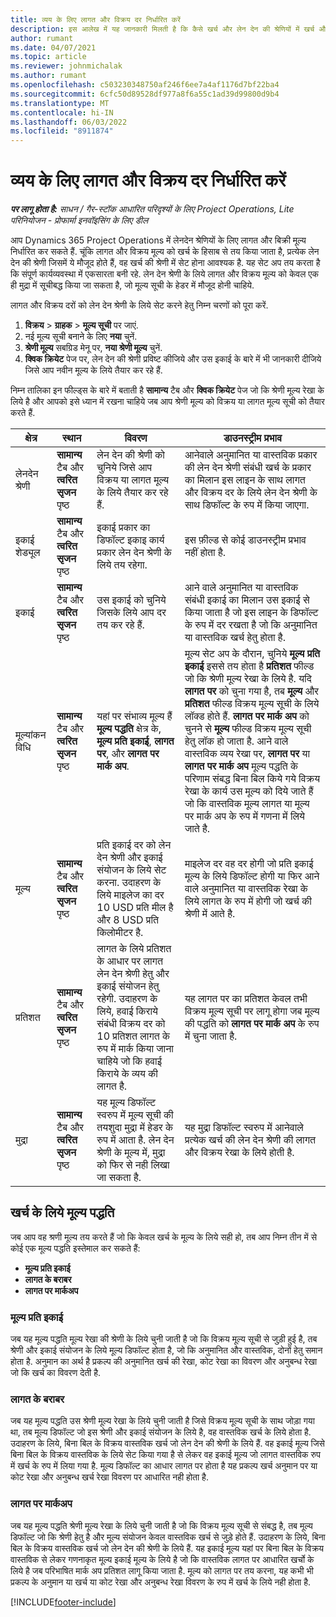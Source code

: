 ```yaml
---
title: व्यय के लिए लागत और विक्रय दर निर्धारित करें
description: इस आलेख में यह जानकारी मिलती है कि कैसे खर्च और लेन देन की श्रेणियों में खर्च और विक्रय की लागत सेट की जाए.
author: rumant
ms.date: 04/07/2021
ms.topic: article
ms.reviewer: johnmichalak
ms.author: rumant
ms.openlocfilehash: c503230348750af246f6ee7a4af1176d7bf22ba4
ms.sourcegitcommit: 6cfc50d89528df977a8f6a55c1ad39d99800d9b4
ms.translationtype: MT
ms.contentlocale: hi-IN
ms.lasthandoff: 06/03/2022
ms.locfileid: "8911874"
---
```

# <a name="set-up-cost-and-sales-rates-for-expenses"></a>व्यय के लिए लागत और विक्रय दर निर्धारित करें

_**पर लागू होता है:** साधन / गैर-स्टॉक आधारित परिदृश्यों के लिए Project Operations, Lite परिनियोजन - प्रोफार्मा इनवॉइसिंग के लिए डील_

आप Dynamics 365 Project Operations में लेनदेन श्रेणियों के लिए लागत और बिक्री मूल्य निर्धारित कर सकते हैं. चूंकि लागत और विक्रय मूल्य को खर्च के हिसाब से तय किया जाता है, प्रत्येक लेन देन की श्रेणी जिसमें ये मौजूद होते हैं, वह खर्च की श्रेणी में सेट होना आवश्यक है. यह सेट अप तय करता है कि संपूर्ण कार्यव्यवस्था में एकसारता बनी रहे. लेन देन श्रेणी के लिये लागत और विक्रय मूल्य को केवल एक ही मुद्रा में सूचीबद्ध किया जा सकता है, जो मूल्य सूची के हेडर में मौजूद होनी चाहिये.

लागत और विक्रय दरों को लेन देन श्रेणी के लिये सेट करने हेतु निम्न चरणों को पूरा करें. 

1. **विक्रय** > **ग्राहक** > **मूल्य सूची** पर जाएं.
2. नई मूल्य सूची बनाने के लिए **नया** चुनें. 
3. **श्रेणी मूल्य** सबग्रिड मेनू पर, **नया श्रेणी मूल्य** चुनें. 
4. **क्विक क्रियेट** पेज पर, लेन देन की श्रेणी प्रविष्ट कीजिये और उस इकाई के बारे में भी जानकारी दीजिये जिसे आप नवीन मूल्य के लिये तैयार कर रहे हैं.

निम्न तालिका इन फील्ड्स के बारे में बताती है **सामान्य** टैब और **क्विक क्रियेट** पेज जो कि श्रेणी मूल्य रेखा के लिये है और आपको इसे ध्यान में रखना चाहिये जब आप श्रेणी मूल्य को विक्रय या लागत मूल्य सूची को तैयार करते हैं.

| क्षेत्र | स्थान | विवरण | डाउनस्ट्रीम प्रभाव |
| --- | --- | --- | --- |
| लेनदेन श्रेणी | **सामान्य** टैब और **त्वरित सृजन** पृष्ठ | लेन देन की श्रेणी को चुनिये जिसे आप विक्रय या लागत मूल्य के लिये तैयार कर रहे हैं. | आनेवाले अनुमानित या वास्तविक प्रकार की लेन देन श्रेणी संबंधी खर्च के प्रकार का मिलान इस लाइन के साथ लागत और विक्रय दर के लिये लेन देन श्रेणी के साथ डिफॉल्ट के रुप में किया जाएगा. |
| इकाई शेड्यूल | **सामान्य** टैब और **त्वरित सृजन** पृष्ठ | इकाई प्रकार का डिफॉल्ट इकाइ कार्य प्रकार लेन देन श्रेणी के लिये तय रहेगा. | इस फ़ील्ड से कोई डाउनस्ट्रीम प्रभाव नहीं होता है. |
| इकाई | **सामान्य** टैब और **त्वरित सृजन** पृष्ठ | उस इकाई को चुनिये जिसके लिये आप दर तय कर रहे हैं. | आने वाले अनुमानित या वास्तविक संबंधी इकाई का मिलान उस इकाई से किया जाता है जो इस लाइन के डिफॉल्ट के रुप में दर रखता है जो कि अनुमानित या वास्तविक खर्च हेतु होता है. |
| मूल्यांकन विधि | **सामान्य** टैब और **त्वरित सृजन** पृष्ठ | यहां पर संभाव्य मूल्य हैं **मूल्य पद्धति** क्षेत्र के, **मूल्य प्रति इकाई**, **लागत पर**, और **लागत पर मार्क अप**. | मूल्य सेट अप के दौरान, चुनिये **मूल्य प्रति इकाई** इससे तय होता है **प्रतिशत** फील्ड जो कि श्रेणी मूल्य रेखा के लिये है. यदि **लागत पर** को चुना गया है, तब **मूल्य** और **प्रतिशत** फील्ड विक्रय मूल्य सूची के लिये लॉक्ड होते हैं. **लागत पर मार्क अप** को चुनने से **मूल्य** फील्ड विक्रय मूल्य सूची हेतु लॉक हो जाता है. आने वाले वास्तविक व्यय रेखा पर, **लागत पर** या **लागत पर मार्क अप** मूल्य पद्धति के परिणाम संबद्ध बिना बिल किये गये विक्रय रेखा के कार्य उस मूल्य को दिये जाते हैं जो कि वास्तविक मूल्य लागत या मूल्य पर मार्क अप के रुप में गणना में लिये जाते है. |
| मूल्य | **सामान्य** टैब और **त्वरित सृजन** पृष्ठ | प्रति इकाई दर को लेन देन श्रेणी और इकाई संयोजन के लिये सेट करना. उदाहरण के लिये माइलेज का दर 10 USD प्रति मील है और 8 USD प्रति किलोमीटर है. | माइलेज दर वह दर होगी जो प्रति इकाई मूल्य के लिये डिफॉल्ट होगी या फिर आने वाले अनुमानित या वास्तविक रेखा के लिये लागत के रुप में होगी जो खर्च की श्रेणी में आते है.|
| प्रतिशत | **सामान्य** टैब और **त्वरित सृजन** पृष्ठ | लागत के लिये प्रतिशत के आधार पर लागत लेन देन श्रेणी हेतु और इकाई संयोजन हेतु रहेगी. उदाहरण के लिये, हवाई किराये संबंधी विक्रय दर को 10 प्रतिशत लागत के रुप में मार्क किया जाना चाहिये जो कि हवाई किराये के व्यय की लागत है. | यह लागत पर का प्रतिशत केवल तभी विक्रय मूल्य सूची पर लागू होगा जब मूल्य की पद्धति को **लागत पर मार्क अप** के रुप में चुना जाता है. |
| मुद्रा | **सामान्य** टैब और **त्वरित सृजन** पृष्ठ | यह मूल्य डिफॉल्ट स्वरुप में मूल्य सूची की तयशुदा मुद्रा में हेडर के रुप में आता है. लेन देन श्रेणी के मूल्य में, मुद्रा को फिर से नही लिखा जा सकता है. | यह मुद्रा डिफॉल्ट स्वरुप में आनेवाले प्रत्येक खर्च की लेन देन श्रेणी की लागत और विक्रय रेखा के लिये होती है. |

## <a name="pricing-methods-for-expenses"></a>खर्च के लिये मूल्य पद्धति

जब आप वह श्रणी मूल्य तय करते हैं जो कि केवल खर्च के मूल्य के लिये सही हो, तब आप निम्न तीन में से कोई एक मूल्य पद्धति इस्तेमाल कर सकते हैं:

- **मूल्य प्रति इकाई**
- **लागत के बराबर**
- **लागत पर मार्कअप**

### <a name="price-per-unit"></a>मूल्य प्रति इकाई
जब यह मूल्य पद्धति मूल्य रेखा की श्रेणी के लिये चुनी जाती है जो कि विक्रय मूल्य सूची से जुड़ी हुई है, तब श्रेणी और इकाई संयोजन के लिये मूल्य डिफॉल्ट होता है, जो कि अनुमानित और वास्तविक, दोनों हेतु समान होता है. अनुमान का अर्थ है प्रकल्प की अनुमानित खर्च की रेखा, कोट रेखा का विवरण और अनुबन्ध रेखा जो कि खर्च का विवरण देती है.

### <a name="at-cost"></a>लागत के बराबर
जब यह मूल्य पद्धति उस श्रेणी मूल्य रेखा के लिये चुनी जाती है जिसे विक्रय मूल्य सूची के साथ जोड़ा गया था, तब मूल्य डिफॉल्ट जो इस श्रेणी और इकाई संयोजन के लिये है, वह वास्तविक खर्च के लिये होता है. उदाहरण के लिये, बिना बिल के विक्रय वास्तविक खर्च जो लेन देन की श्रेणी के लिये हैं. वह इकाई मूल्य जिसे बिना बिल के विक्रय वास्तविक के लिये सेट किया गया है से लेकर वह इकाई मूल्य जो लागत वास्तविक रुप में खर्च के रुप में लिया गया है. मूल्य डिफॉल्ट का आधार लागत पर होता है यह प्रकल्प खर्च अनुमान पर या कोट रेखा और अनुबन्ध खर्च रेखा विवरण पर आधारित नही होता है.

### <a name="markup-over-cost"></a>लागत पर मार्कअप
जब यह मूल्य पद्धति श्रेणी मूल्य रेखा के लिये चुनी जाती है जो कि विक्रय मूल्य सूची से संबद्ध है, तब मूल्य डिफॉल्ट जो कि श्रेणी हेतु है और मूल्य संयोजन केवल वास्तविक खर्च से जुड़े होते हैं. उदाहरण के लिये, बिना बिल के विक्रय वास्तविक खर्च जो लेन देन की श्रेणी के लिये हैं. यह इकाई मूल्य यहां पर बिना बिल के विक्रय वास्तविक से लेकर गणनाकृत मूल्य इकाई मूल्य के लिये है जो कि वास्तविक लागत पर आधारित खर्चो के लिये है जब परिभाषित मार्क अप प्रतिशत लागू किया जाता है. मूल्य को लागत पर तय करना, यह कभी भी प्रकल्प के अनुमान या खर्च या कोट रेखा और अनुबन्ध रेखा विवरण के रुप में खर्च के लिये नही होता है.


[!INCLUDE[footer-include](../includes/footer-banner.md)]
